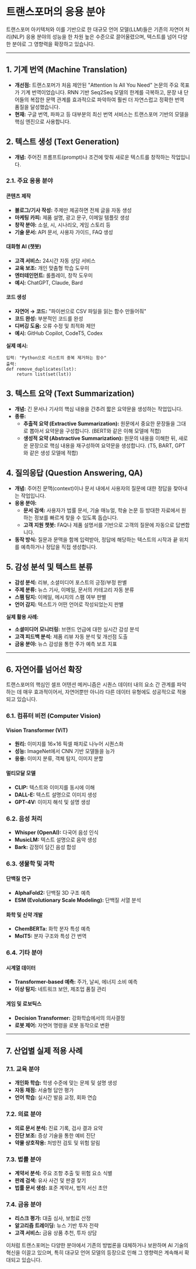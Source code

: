 # 트랜스포머의 응용 분야

트랜스포머 아키텍처와 이를 기반으로 한 대규모 언어 모델(LLM)들은 기존의 자연어 처리(NLP) 응용 분야의 성능을 한 차원 높은 수준으로 끌어올렸으며, 텍스트를 넘어 다양한 분야로 그 영향력을 확장하고 있습니다.

---

## 1. 기계 번역 (Machine Translation)
- **개선점:** 트랜스포머가 처음 제안된 "Attention Is All You Need" 논문의 주요 목표가 기계 번역이었습니다. RNN 기반 Seq2Seq 모델의 한계를 극복하고, 문장 내 단어들의 복잡한 문맥 관계를 효과적으로 파악하여 훨씬 더 자연스럽고 정확한 번역 품질을 달성했습니다.
- **현재:** 구글 번역, 파파고 등 대부분의 최신 번역 서비스는 트랜스포머 기반의 모델을 핵심 엔진으로 사용합니다.

## 2. 텍스트 생성 (Text Generation)
- **개념:** 주어진 프롬프트(prompt)나 조건에 맞춰 새로운 텍스트를 창작하는 작업입니다.

### 2.1. 주요 응용 분야
#### 콘텐츠 제작
- **블로그/기사 작성:** 주제만 제공하면 전체 글을 자동 생성
- **마케팅 카피:** 제품 설명, 광고 문구, 이메일 템플릿 생성
- **창작 분야:** 소설, 시, 시나리오, 게임 스토리 등
- **기술 문서:** API 문서, 사용자 가이드, FAQ 생성

#### 대화형 AI (챗봇)
- **고객 서비스:** 24시간 자동 상담 서비스
- **교육 보조:** 개인 맞춤형 학습 도우미
- **엔터테인먼트:** 롤플레이, 창작 도우미
- **예시:** ChatGPT, Claude, Bard

#### 코드 생성
- **자연어 → 코드:** "파이썬으로 CSV 파일을 읽는 함수 만들어줘"
- **코드 완성:** 부분적인 코드를 완성
- **디버깅 도움:** 오류 수정 및 최적화 제안
- **예시:** GitHub Copilot, CodeT5, Codex

**실제 예시:**
```
입력: "Python으로 리스트의 중복 제거하는 함수"
출력: 
def remove_duplicates(lst):
    return list(set(lst))
```

## 3. 텍스트 요약 (Text Summarization)
- **개념:** 긴 문서나 기사의 핵심 내용을 간추려 짧은 요약문을 생성하는 작업입니다.
- **종류:**
  - **추출적 요약 (Extractive Summarization):** 원문에서 중요한 문장들을 그대로 뽑아서 요약문을 구성합니다. (BERT와 같은 이해 모델에 적합)
  - **생성적 요약 (Abstractive Summarization):** 원문의 내용을 이해한 뒤, 새로운 문장으로 핵심 내용을 재구성하여 요약문을 생성합니다. (T5, BART, GPT와 같은 생성 모델에 적합)

## 4. 질의응답 (Question Answering, QA)
- **개념:** 주어진 문맥(context)이나 문서 내에서 사용자의 질문에 대한 정답을 찾아내는 작업입니다.
- **응용 분야:**
  - **문서 검색:** 사용자가 법률 문서, 기술 매뉴얼, 학술 논문 등 방대한 자료에서 원하는 정보를 빠르게 찾을 수 있도록 돕습니다.
  - **고객 지원 챗봇:** FAQ나 제품 설명서를 기반으로 고객의 질문에 자동으로 답변합니다.
- **동작 방식:** 질문과 문맥을 함께 입력받아, 정답에 해당하는 텍스트의 시작과 끝 위치를 예측하거나 정답을 직접 생성합니다.

## 5. 감성 분석 및 텍스트 분류
- **감성 분석:** 리뷰, 소셜미디어 포스트의 긍정/부정 판별
- **주제 분류:** 뉴스 기사, 이메일, 문서의 카테고리 자동 분류
- **스팸 탐지:** 이메일, 메시지의 스팸 여부 판별
- **언어 감지:** 텍스트가 어떤 언어로 작성되었는지 판별

**실제 활용 사례:**
- **소셜미디어 모니터링:** 브랜드 언급에 대한 실시간 감성 분석
- **고객 피드백 분석:** 제품 리뷰 자동 분석 및 개선점 도출
- **금융 분야:** 뉴스 감성을 통한 주가 예측 보조 지표

---

## 6. 자연어를 넘어선 확장

트랜스포머의 핵심인 셀프 어텐션 메커니즘은 시퀀스 데이터 내의 요소 간 관계를 파악하는 데 매우 효과적이어서, 자연어뿐만 아니라 다른 데이터 유형에도 성공적으로 적용되고 있습니다.

### 6.1. 컴퓨터 비전 (Computer Vision)
#### Vision Transformer (ViT)
- **원리:** 이미지를 16×16 픽셀 패치로 나누어 시퀀스화
- **성능:** ImageNet에서 CNN 기반 모델들을 능가
- **응용:** 이미지 분류, 객체 탐지, 이미지 분할

#### 멀티모달 모델
- **CLIP:** 텍스트와 이미지를 동시에 이해
- **DALL-E:** 텍스트 설명으로 이미지 생성
- **GPT-4V:** 이미지 해석 및 설명 생성

### 6.2. 음성 처리
- **Whisper (OpenAI):** 다국어 음성 인식
- **MusicLM:** 텍스트 설명으로 음악 생성
- **Bark:** 감정이 담긴 음성 합성

### 6.3. 생물학 및 과학
#### 단백질 연구
- **AlphaFold2:** 단백질 3D 구조 예측
- **ESM (Evolutionary Scale Modeling):** 단백질 서열 분석

#### 화학 및 신약 개발
- **ChemBERTa:** 화학 분자 특성 예측
- **MolT5:** 분자 구조와 특성 간 번역

### 6.4. 기타 분야
#### 시계열 데이터
- **Transformer-based 예측:** 주가, 날씨, 에너지 소비 예측
- **이상 탐지:** 네트워크 보안, 제조업 품질 관리

#### 게임 및 로보틱스
- **Decision Transformer:** 강화학습에서의 의사결정
- **로봇 제어:** 자연어 명령을 로봇 동작으로 변환

---

## 7. 산업별 실제 적용 사례

### 7.1. 교육 분야
- **개인화 학습:** 학생 수준에 맞는 문제 및 설명 생성
- **자동 채점:** 서술형 답안 평가
- **언어 학습:** 실시간 발음 교정, 회화 연습

### 7.2. 의료 분야
- **의료 문서 분석:** 진료 기록, 검사 결과 요약
- **진단 보조:** 증상 기술을 통한 예비 진단
- **약물 상호작용:** 처방전 검토 및 위험 알림

### 7.3. 법률 분야
- **계약서 분석:** 주요 조항 추출 및 위험 요소 식별
- **판례 검색:** 유사 사건 및 판결 찾기
- **법률 문서 생성:** 표준 계약서, 법적 서신 초안

### 7.4. 금융 분야
- **리스크 평가:** 대출 심사, 보험료 산정
- **알고리즘 트레이딩:** 뉴스 기반 투자 전략
- **고객 서비스:** 금융 상품 추천, 투자 상담

이처럼 트랜스포머는 다양한 분야에서 기존의 방법론을 대체하거나 보완하며 AI 기술의 혁신을 이끌고 있으며, 특히 대규모 언어 모델의 등장으로 인해 그 영향력은 계속해서 확대되고 있습니다.
